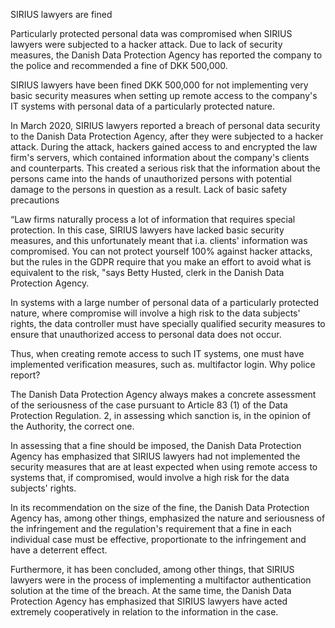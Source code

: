 SIRIUS lawyers are fined

Particularly protected personal data was compromised when SIRIUS lawyers were subjected to a hacker attack. Due to lack of security measures, the Danish Data Protection Agency has reported the company to the police and recommended a fine of DKK 500,000.

SIRIUS lawyers have been fined DKK 500,000 for not implementing very basic security measures when setting up remote access to the company's IT systems with personal data of a particularly protected nature.

In March 2020, SIRIUS lawyers reported a breach of personal data security to the Danish Data Protection Agency, after they were subjected to a hacker attack. During the attack, hackers gained access to and encrypted the law firm's servers, which contained information about the company's clients and counterparts. This created a serious risk that the information about the persons came into the hands of unauthorized persons with potential damage to the persons in question as a result.
Lack of basic safety precautions

“Law firms naturally process a lot of information that requires special protection. In this case, SIRIUS lawyers have lacked basic security measures, and this unfortunately meant that i.a. clients' information was compromised. You can not protect yourself 100% against hacker attacks, but the rules in the GDPR require that you make an effort to avoid what is equivalent to the risk, "says Betty Husted, clerk in the Danish Data Protection Agency.

In systems with a large number of personal data of a particularly protected nature, where compromise will involve a high risk to the data subjects' rights, the data controller must have specially qualified security measures to ensure that unauthorized access to personal data does not occur.

Thus, when creating remote access to such IT systems, one must have implemented verification measures, such as. multifactor login.
Why police report?

The Danish Data Protection Agency always makes a concrete assessment of the seriousness of the case pursuant to Article 83 (1) of the Data Protection Regulation. 2, in assessing which sanction is, in the opinion of the Authority, the correct one.

In assessing that a fine should be imposed, the Danish Data Protection Agency has emphasized that SIRIUS lawyers had not implemented the security measures that are at least expected when using remote access to systems that, if compromised, would involve a high risk for the data subjects' rights.

In its recommendation on the size of the fine, the Danish Data Protection Agency has, among other things, emphasized the nature and seriousness of the infringement and the regulation's requirement that a fine in each individual case must be effective, proportionate to the infringement and have a deterrent effect.

Furthermore, it has been concluded, among other things, that SIRIUS lawyers were in the process of implementing a multifactor authentication solution at the time of the breach. At the same time, the Danish Data Protection Agency has emphasized that SIRIUS lawyers have acted extremely cooperatively in relation to the information in the case.
